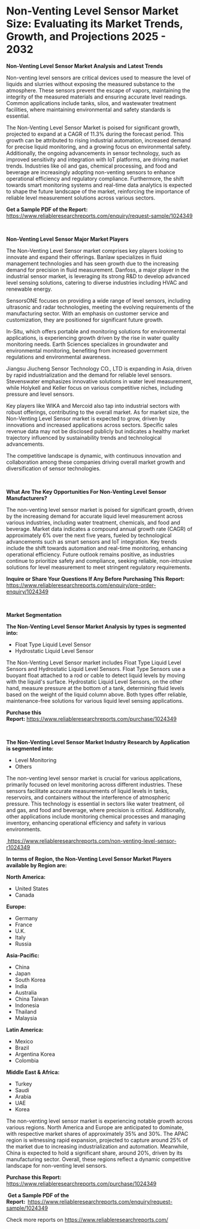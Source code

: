 <p><h1>Non-Venting Level Sensor Market Size: Evaluating its Market Trends, Growth, and Projections 2025 - 2032</h1></p><p><strong>Non-Venting Level Sensor Market Analysis and Latest Trends</strong></p>
<p><p>Non-venting level sensors are critical devices used to measure the level of liquids and slurries without exposing the measured substance to the atmosphere. These sensors prevent the escape of vapors, maintaining the integrity of the measured materials and ensuring accurate level readings. Common applications include tanks, silos, and wastewater treatment facilities, where maintaining environmental and safety standards is essential.</p><p>The Non-Venting Level Sensor Market is poised for significant growth, projected to expand at a CAGR of 11.3% during the forecast period. This growth can be attributed to rising industrial automation, increased demand for precise liquid monitoring, and a growing focus on environmental safety. Additionally, the ongoing advancements in sensor technology, such as improved sensitivity and integration with IoT platforms, are driving market trends. Industries like oil and gas, chemical processing, and food and beverage are increasingly adopting non-venting sensors to enhance operational efficiency and regulatory compliance. Furthermore, the shift towards smart monitoring systems and real-time data analytics is expected to shape the future landscape of the market, reinforcing the importance of reliable level measurement solutions across various sectors.</p></p>
<p><strong>Get a Sample PDF of the Report:&nbsp;</strong> <a href="https://www.reliableresearchreports.com/enquiry/request-sample/1024349?utm_campaign=2219&utm_medium=2&utm_source=Github&utm_content=ia&utm_term=11042025&utm_id=non-venting-level-sensor">https://www.reliableresearchreports.com/enquiry/request-sample/1024349</a></p>
<p>&nbsp;</p>
<p><strong>Non-Venting Level Sensor Major Market Players</strong></p>
<p><p>The Non-Venting Level Sensor market comprises key players looking to innovate and expand their offerings. Banlaw specializes in fluid management technologies and has seen growth due to the increasing demand for precision in fluid measurement. Danfoss, a major player in the industrial sensor market, is leveraging its strong R&D to develop advanced level sensing solutions, catering to diverse industries including HVAC and renewable energy.</p><p>SensorsONE focuses on providing a wide range of level sensors, including ultrasonic and radar technologies, meeting the evolving requirements of the manufacturing sector. With an emphasis on customer service and customization, they are positioned for significant future growth.</p><p>In-Situ, which offers portable and monitoring solutions for environmental applications, is experiencing growth driven by the rise in water quality monitoring needs. Earth Sciences specializes in groundwater and environmental monitoring, benefiting from increased government regulations and environmental awareness.</p><p>Jiangsu Jiucheng Sensor Technology CO., LTD is expanding in Asia, driven by rapid industrialization and the demand for reliable level sensors. Stevenswater emphasizes innovative solutions in water level measurement, while Holykell and Keller focus on various competitive niches, including pressure and level sensors.</p><p>Key players like WIKA and Mercoid also tap into industrial sectors with robust offerings, contributing to the overall market. As for market size, the Non-Venting Level Sensor market is expected to grow, driven by innovations and increased applications across sectors. Specific sales revenue data may not be disclosed publicly but indicates a healthy market trajectory influenced by sustainability trends and technological advancements.</p><p>The competitive landscape is dynamic, with continuous innovation and collaboration among these companies driving overall market growth and diversification of sensor technologies.</p></p>
<p>&nbsp;</p>
<p><strong>What Are The Key Opportunities For Non-Venting Level Sensor Manufacturers?</strong></p>
<p><p>The non-venting level sensor market is poised for significant growth, driven by the increasing demand for accurate liquid level measurement across various industries, including water treatment, chemicals, and food and beverage. Market data indicates a compound annual growth rate (CAGR) of approximately 6% over the next five years, fueled by technological advancements such as smart sensors and IoT integration. Key trends include the shift towards automation and real-time monitoring, enhancing operational efficiency. Future outlook remains positive, as industries continue to prioritize safety and compliance, seeking reliable, non-intrusive solutions for level measurement to meet stringent regulatory requirements.</p></p>
<p><strong>Inquire or Share Your Questions If Any Before Purchasing This Report:</strong> <a href="https://www.reliableresearchreports.com/enquiry/pre-order-enquiry/1024349?utm_campaign=2219&utm_medium=2&utm_source=Github&utm_content=ia&utm_term=11042025&utm_id=non-venting-level-sensor">https://www.reliableresearchreports.com/enquiry/pre-order-enquiry/1024349</a></p>
<p>&nbsp;</p>
<p><strong>Market Segmentation</strong></p>
<p><strong>The Non-Venting Level Sensor Market Analysis by types is segmented into:</strong></p>
<p><ul><li>Float Type Liquid Level Sensor</li><li>Hydrostatic Liquid Level Sensor</li></ul></p>
<p><p>The Non-Venting Level Sensor market includes Float Type Liquid Level Sensors and Hydrostatic Liquid Level Sensors. Float Type Sensors use a buoyant float attached to a rod or cable to detect liquid levels by moving with the liquid's surface. Hydrostatic Liquid Level Sensors, on the other hand, measure pressure at the bottom of a tank, determining fluid levels based on the weight of the liquid column above. Both types offer reliable, maintenance-free solutions for various liquid level sensing applications.</p></p>
<p><strong>Purchase this Report:&nbsp;</strong><a href="https://www.reliableresearchreports.com/purchase/1024349?utm_campaign=2219&utm_medium=2&utm_source=Github&utm_content=ia&utm_term=11042025&utm_id=non-venting-level-sensor">https://www.reliableresearchreports.com/purchase/1024349</a></p>
<p>&nbsp;</p>
<p><strong>The Non-Venting Level Sensor Market Industry Research by Application is segmented into:</strong></p>
<p><ul><li>Level Monitoring</li><li>Others</li></ul></p>
<p><p>The non-venting level sensor market is crucial for various applications, primarily focused on level monitoring across different industries. These sensors facilitate accurate measurements of liquid levels in tanks, reservoirs, and containers without the interference of atmospheric pressure. This technology is essential in sectors like water treatment, oil and gas, and food and beverage, where precision is critical. Additionally, other applications include monitoring chemical processes and managing inventory, enhancing operational efficiency and safety in various environments.</p></p>
<p><a href="https://www.reliableresearchreports.com/non-venting-level-sensor-r1024349?utm_campaign=2219&utm_medium=2&utm_source=Github&utm_content=ia&utm_term=11042025&utm_id=non-venting-level-sensor">&nbsp;https://www.reliableresearchreports.com/non-venting-level-sensor-r1024349</a></p>
<p><strong>In terms of Region, the Non-Venting Level Sensor Market Players available by Region are:</strong></p>
<p>
    <p> <strong> North America: </strong>
        <ul>
            <li>United States</li>
            <li>Canada</li>
        </ul>
        </p> 
    <p> <strong> Europe: </strong>
        <ul>
            <li>Germany</li>
            <li>France</li>
            <li>U.K.</li>
            <li>Italy</li>
            <li>Russia</li>
        </ul>
        </p> 
    <p> <strong> Asia-Pacific: </strong>
        <ul>
            <li>China</li>
            <li>Japan</li>
            <li>South Korea</li>
            <li>India</li>
            <li>Australia</li>
            <li>China Taiwan</li>
            <li>Indonesia</li>
            <li>Thailand</li>
            <li>Malaysia</li>
        </ul>
        </p> 
    <p> <strong> Latin America: </strong>
        <ul>
            <li>Mexico</li>
            <li>Brazil</li>
            <li>Argentina Korea</li>
            <li>Colombia</li>
        </ul>
        </p> 
    <p> <strong> Middle East & Africa: </strong>
        <ul>
            <li>Turkey</li>
            <li>Saudi</li>
            <li>Arabia</li>
            <li>UAE</li>
            <li>Korea</li>
        </ul>
    </p>
    </p>
<p><p>The non-venting level sensor market is experiencing notable growth across various regions. North America and Europe are anticipated to dominate, with respective market shares of approximately 35% and 30%. The APAC region is witnessing rapid expansion, projected to capture around 25% of the market due to increasing industrialization and automation. Meanwhile, China is expected to hold a significant share, around 20%, driven by its manufacturing sector. Overall, these regions reflect a dynamic competitive landscape for non-venting level sensors.</p></p>
<p><strong>Purchase this Report: </strong><a href="https://www.reliableresearchreports.com/purchase/1024349?utm_campaign=2219&utm_medium=2&utm_source=Github&utm_content=ia&utm_term=11042025&utm_id=non-venting-level-sensor">https://www.reliableresearchreports.com/purchase/1024349</a></p>
<p>&nbsp;<strong>Get a Sample PDF of the Report:&nbsp;&nbsp;</strong><a href="https://www.reliableresearchreports.com/enquiry/request-sample/1024349?utm_campaign=2219&utm_medium=2&utm_source=Github&utm_content=ia&utm_term=11042025&utm_id=non-venting-level-sensor">https://www.reliableresearchreports.com/enquiry/request-sample/1024349</a></p>
<p><strong></strong></p>
<p>Check more reports on <a href="https://www.reliableresearchreports.com/?utm_campaign=2219&utm_medium=2&utm_source=Github&utm_content=ia&utm_term=11042025&utm_id=non-venting-level-sensor">https://www.reliableresearchreports.com/</a></p>